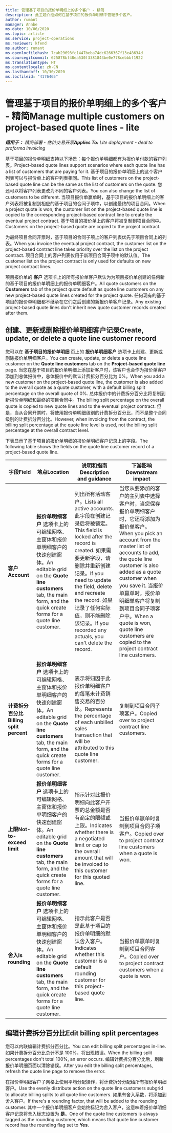 ```yaml
---
title: 管理基于项目的报价单明细上的多个客户 - 精简
description: 此主题介绍如何在基于项目的报价单明细中管理多个客户。
author: rumant
manager: Annbe
ms.date: 10/06/2020
ms.topic: article
ms.service: project-operations
ms.reviewer: kfend
ms.author: rumant
ms.openlocfilehash: 7cab29693fc1447beba74dc6266367f13e48634d
ms.sourcegitcommit: 625878bf48ea530f3381843be0e778cebbbf1922
ms.translationtype: HT
ms.contentlocale: zh-CN
ms.lasthandoff: 10/30/2020
ms.locfileid: "4176465"
---
```

# <a name="manage-multiple-customers-on-project-based-quote-lines---lite"></a><span data-ttu-id="d556a-103">管理基于项目的报价单明细上的多个客户 - 精简</span><span class="sxs-lookup"><span data-stu-id="d556a-103">Manage multiple customers on project-based quote lines - lite</span></span>

<span data-ttu-id="d556a-104">_**适用于：** 精简部署 - 估价交易开票_</span><span class="sxs-lookup"><span data-stu-id="d556a-104">_**Applies To:** Lite deployment - deal to proforma invoicing_</span></span>

<span data-ttu-id="d556a-105">基于项目的报价单明细支持以下场景：每个报价单明细都有为报价单付款的客户列表。</span><span class="sxs-lookup"><span data-stu-id="d556a-105">Project-based quote lines support scenarios where each quote line has a list of customers that are paying for it.</span></span> <span data-ttu-id="d556a-106">基于项目的报价单明细上的这个客户列表可以与报价单上的客户列表相同。</span><span class="sxs-lookup"><span data-stu-id="d556a-106">This list of customers on the project-based quote line can be the same as the list of customers on the quote.</span></span> <span data-ttu-id="d556a-107">您还可以将客户列表更改为不同的客户列表。</span><span class="sxs-lookup"><span data-stu-id="d556a-107">You can also change the list of customers to be different.</span></span> <span data-ttu-id="d556a-108">当项目报价单赢单时，基于项目的报价单明细上的客户列表将被复制到相应的基于项目的合同子项中，以创建最终的项目合同。</span><span class="sxs-lookup"><span data-stu-id="d556a-108">When a project quote is won, the customer list on the project-based quote line is copied to the corresponding project–based contract line to create the eventual project contract.</span></span> <span data-ttu-id="d556a-109">基于项目的报价单上的客户将被复制到项目合同中。</span><span class="sxs-lookup"><span data-stu-id="d556a-109">Customers on the project-based quote are copied to the project contract.</span></span>

<span data-ttu-id="d556a-110">为最终项目合同开票时，基于项目的合同子项上的客户列表优先于项目合同上的列表。</span><span class="sxs-lookup"><span data-stu-id="d556a-110">When you invoice the eventual project contract, the customer list on the project-based contract line takes priority over the list on the project contract.</span></span> <span data-ttu-id="d556a-111">项目合同上的客户列表仅用于新项目合同子项中的默认值。</span><span class="sxs-lookup"><span data-stu-id="d556a-111">The customer list on the project contract is only used for defaults on new project contract lines.</span></span>

<span data-ttu-id="d556a-112">项目报价单的 **客户** 选项卡上的所有报价单客户默认为为项目报价单创建的任何新的基于项目的报价单明细上的报价单明细客户。</span><span class="sxs-lookup"><span data-stu-id="d556a-112">All quote customers on the **Customers** tab of the project quote default as quote line customers on any new project-based quote lines created for the project quote.</span></span> <span data-ttu-id="d556a-113">任何现有的基于项目的报价单明细都不继承在它们之后创建的新报价单客户记录。</span><span class="sxs-lookup"><span data-stu-id="d556a-113">Any existing project-based quote lines don't inherit new quote customer records created after them.</span></span>

## <a name="create-update-or-delete-a-quote-line-customer-record"></a><span data-ttu-id="d556a-114">创建、更新或删除报价单明细客户记录</span><span class="sxs-lookup"><span data-stu-id="d556a-114">Create, update, or delete a quote line customer record</span></span>

<span data-ttu-id="d556a-115">您可以在 **基于项目的报价单明细** 页上的 **报价单明细客户** 选项卡上创建、更新或删除报价单明细客户。</span><span class="sxs-lookup"><span data-stu-id="d556a-115">You can create, update, or delete a quote line customer on the **Quote line customers** tab on the **Project-based quote line** page.</span></span> <span data-ttu-id="d556a-116">当您在基于项目的报价单明细上添加新客户时，该客户也会作为报价单客户添加到总体报价中，总体报价中的默认计费拆分百分比为 0%。</span><span class="sxs-lookup"><span data-stu-id="d556a-116">When you add a new customer on the project-based quote line, the customer is also added to the overall quote as a quote customer, with a default billing split percentage on the overall quote of 0%.</span></span> <span data-ttu-id="d556a-117">总体报价中的计费拆分百分比将复制到新报价单明细和最终的项目合同中。</span><span class="sxs-lookup"><span data-stu-id="d556a-117">The billing split percentage on the overall quote is copied to new quote lines and to the eventual project contract.</span></span> <span data-ttu-id="d556a-118">但是，当从合同开票时，将使用报价单明细级别的计费拆分百分比，而不是整个合同级别的计费拆分百分比。</span><span class="sxs-lookup"><span data-stu-id="d556a-118">However, when invoicing from the contract, the billing split percentage at the quote line level is used, not the billing split percentage at the overall contract level.</span></span> 

<span data-ttu-id="d556a-119">下表显示了基于项目的报价单明细的报价单明细客户记录上的字段。</span><span class="sxs-lookup"><span data-stu-id="d556a-119">The following table shows the fields on the quote line customer record of a project-based quote line.</span></span>

| <span data-ttu-id="d556a-120">字段</span><span class="sxs-lookup"><span data-stu-id="d556a-120">Field</span></span> | <span data-ttu-id="d556a-121">地点</span><span class="sxs-lookup"><span data-stu-id="d556a-121">Location</span></span> | <span data-ttu-id="d556a-122">说明和指南</span><span class="sxs-lookup"><span data-stu-id="d556a-122">Description and guidance</span></span> | <span data-ttu-id="d556a-123">下游影响</span><span class="sxs-lookup"><span data-stu-id="d556a-123">Downstream impact</span></span> |
| --- | --- | --- | --- |
| <span data-ttu-id="d556a-124">**客户**</span><span class="sxs-lookup"><span data-stu-id="d556a-124">**Account**</span></span> | <span data-ttu-id="d556a-125">**报价单明细客户** 选项卡上的可编辑网格、主窗体和报价单明细客户的快速创建窗体。</span><span class="sxs-lookup"><span data-stu-id="d556a-125">An editable grid on the **Quote line customers** tab, the main form, and the quick create forms for a quote line customer.</span></span> | <span data-ttu-id="d556a-126">列出所有活动客户。</span><span class="sxs-lookup"><span data-stu-id="d556a-126">Lists all active accounts.</span></span> <span data-ttu-id="d556a-127">此字段在创建记录后将被锁定。</span><span class="sxs-lookup"><span data-stu-id="d556a-127">This field is locked after the record is created.</span></span> <span data-ttu-id="d556a-128">如果需要更新字段，请删除并重新创建记录。</span><span class="sxs-lookup"><span data-stu-id="d556a-128">If you need to update the field, delete and recreate the record.</span></span> <span data-ttu-id="d556a-129">如果记录了任何实际值，则不能删除该记录。</span><span class="sxs-lookup"><span data-stu-id="d556a-129">If you recorded any actuals, you can't delete the record.</span></span> | <span data-ttu-id="d556a-130">当您从要添加的客户的主列表中选择客户时，当您保存报价单明细客户时，它还将添加为报价单客户。</span><span class="sxs-lookup"><span data-stu-id="d556a-130">When you pick an account from the master list of accounts to add, the quote line customer is also added as a quote customer when you save it.</span></span> <span data-ttu-id="d556a-131">当报价单赢单时，报价单明细单客户将复制到项目合同子项客户中。</span><span class="sxs-lookup"><span data-stu-id="d556a-131">When a quote is won, quote line customers are copied to the project contract line customers.</span></span> |
| <span data-ttu-id="d556a-132">**计费拆分百分比**</span><span class="sxs-lookup"><span data-stu-id="d556a-132">**Billing split percent**</span></span> | <span data-ttu-id="d556a-133">**报价单明细客户** 选项卡上的可编辑网格、主窗体和报价单明细客户的快速创建窗体。</span><span class="sxs-lookup"><span data-stu-id="d556a-133">An editable grid on the **Quote line customers** tab, the main form, and the quick create forms for a quote line customer.</span></span> | <span data-ttu-id="d556a-134">表示将归因于此报价单明细客户的每笔未计费销售交易的百分比。</span><span class="sxs-lookup"><span data-stu-id="d556a-134">Represents the percentage of each unbilled sales transaction that will be attributed to this quote line customer.</span></span> | <span data-ttu-id="d556a-135">复制到项目合同子项客户。</span><span class="sxs-lookup"><span data-stu-id="d556a-135">Copied over to project contract line customers.</span></span> |
| <span data-ttu-id="d556a-136">**上限**</span><span class="sxs-lookup"><span data-stu-id="d556a-136">**Not-to-exceed limit**</span></span> | <span data-ttu-id="d556a-137">**报价单明细客户** 选项卡上的可编辑网格、主窗体和报价单明细客户的快速创建窗体。</span><span class="sxs-lookup"><span data-stu-id="d556a-137">An editable grid on the **Quote line customers** tab, the main form, and the quick create forms for a quote line customer.</span></span> | <span data-ttu-id="d556a-138">指示针对此报价明细向此客户开票的总金额是否有商定的限额或上限。</span><span class="sxs-lookup"><span data-stu-id="d556a-138">Indicates whether there is a negotiated limit or cap to the overall amount that will be invoiced to this customer for this quoted line.</span></span> | <span data-ttu-id="d556a-139">当报价单赢单时复制到项目合同子项客户。</span><span class="sxs-lookup"><span data-stu-id="d556a-139">Copied over to project contract line customers when a quote is won.</span></span> |
| <span data-ttu-id="d556a-140">**舍入**</span><span class="sxs-lookup"><span data-stu-id="d556a-140">**Is rounding**</span></span> | <span data-ttu-id="d556a-141">**报价单明细客户** 选项卡上的可编辑网格、主窗体和报价单明细客户的快速创建窗体。</span><span class="sxs-lookup"><span data-stu-id="d556a-141">An editable grid on the **Quote line customers** tab, the main form, and the quick create forms for a quote line customer.</span></span> | <span data-ttu-id="d556a-142">指示此客户是否是此基于项目的报价单明细的默认舍入客户。</span><span class="sxs-lookup"><span data-stu-id="d556a-142">Indicates whether this customer is a default rounding customer for this project-based quote line.</span></span> | <span data-ttu-id="d556a-143">当报价单赢单时复制到项目合同客户。</span><span class="sxs-lookup"><span data-stu-id="d556a-143">Copied over to project contract customers when a quote is won.</span></span> |

## <a name="edit-billing-split-percentages"></a><span data-ttu-id="d556a-144">编辑计费拆分百分比</span><span class="sxs-lookup"><span data-stu-id="d556a-144">Edit billing split percentages</span></span>

<span data-ttu-id="d556a-145">您可以内联编辑计费拆分百分比。</span><span class="sxs-lookup"><span data-stu-id="d556a-145">You can edit billing split percentages in-line.</span></span> <span data-ttu-id="d556a-146">如果计费拆分百分比总计不是 100%，将出现错误。</span><span class="sxs-lookup"><span data-stu-id="d556a-146">When the billing split percentages don't total 100%, an error occurs.</span></span> <span data-ttu-id="d556a-147">编辑计费拆分百分比后，刷新报价单明细页面以清除错误。</span><span class="sxs-lookup"><span data-stu-id="d556a-147">After you edit the billing split percentages, refresh the quote line page to remove the error.</span></span>

<span data-ttu-id="d556a-148">在报价单明细客户子网格上使用平均分配操作，将计费拆分分配给所有报价单明细客户。</span><span class="sxs-lookup"><span data-stu-id="d556a-148">Use the evenly distribute action on the quote line customers subgrid to allocate billing splits to all quote line customers.</span></span> <span data-ttu-id="d556a-149">如果有舍入系数，将添加到舍入客户。</span><span class="sxs-lookup"><span data-stu-id="d556a-149">If there's a rounding factor, that will be added to the rounding customer.</span></span> <span data-ttu-id="d556a-150">其中一个报价单明细客户会始终标记为舍入客户，这意味着报价单明细客户记录将舍入标志设置为 **是**。</span><span class="sxs-lookup"><span data-stu-id="d556a-150">One of the quote line customers is always tagged as the rounding customer, which means that quote line customer record has the rounding flag set to **Yes**.</span></span> 
